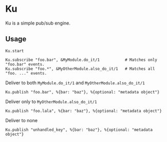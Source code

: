 # Ku

Ku is a simple pub/sub engine.

## Usage

```
Ku.start

Ku.subscribe "foo.bar", &MyModule.do_it/1           # Matches only "foo.bar" events.
Ku.subscribe "foo.*", &MyOtherModule.also_do_it/1   # Matches all "foo. ..." events.
```

Deliver to both `MyModule.do_it/1` and `MyOtherModule.also_do_it/1`
```
Ku.publish "foo.bar", %{bar: "baz"}, %{optional: "metadata object"}
```

Deliver only to `MyOtherModule.also_do_it/1`

```
Ku.publish "foo.lala", %{bar: "baz"}, %{optional: "metadata object"}
```

Deliver to none

```
Ku.publish "unhandled_key", %{bar: "baz"}, %{optional: "metadata object"}
```
